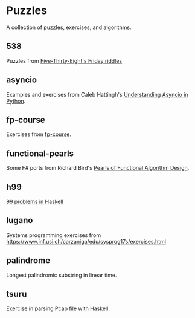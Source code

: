# Puzzles

A collection of puzzles, exercises, and algorithms.

## 538

Puzzles from [Five-Thirty-Eight's Friday riddles](https://fivethirtyeight.com/tag/the-riddler/)

## asyncio

Examples and exercises from Caleb Hattingh's [Understanding Asyncio in Python](https://www.oreilly.com/library/view/using-asyncio-in/9781492075325/).

## fp-course

Exercises from [fp-course](https://github.com/bitemyapp/fp-course).

## functional-pearls

Some F# ports from Richard Bird's [Pearls of Functional Algorithm Design](https://www.amazon.com/Pearls-Functional-Algorithm-Design-Richard/dp/0521513383).


## h99

[99 problems in Haskell](https://wiki.haskell.org/H-99:_Ninety-Nine_Haskell_Problems)


## lugano

Systems programming exercises from https://www.inf.usi.ch/carzaniga/edu/sysprog17s/exercises.html

## palindrome

Longest palindromic substring in linear time.

## tsuru
Exercise in parsing Pcap file with Haskell.
